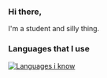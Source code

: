 ### Hi there,
I'm a student and silly thing.

### Languages that I use
[![Languages i know](https://skillicons.dev/icons?i=c,nim,python,crystal,ruby)](https://skillicons.dev)

